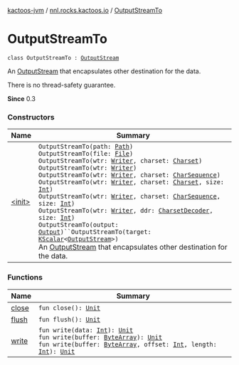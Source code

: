 [kactoos-jvm](../../index.md) / [nnl.rocks.kactoos.io](../index.md) / [OutputStreamTo](./index.md)

# OutputStreamTo

`class OutputStreamTo : `[`OutputStream`](http://docs.oracle.com/javase/8/docs/api/java/io/OutputStream.html)

An [OutputStream](http://docs.oracle.com/javase/8/docs/api/java/io/OutputStream.html) that encapsulates other destination for the data.

There is no thread-safety guarantee.

**Since**
0.3

### Constructors

| Name | Summary |
|---|---|
| [&lt;init&gt;](-init-.md) | `OutputStreamTo(path: `[`Path`](http://docs.oracle.com/javase/8/docs/api/java/nio/file/Path.html)`)`<br>`OutputStreamTo(file: `[`File`](http://docs.oracle.com/javase/8/docs/api/java/io/File.html)`)`<br>`OutputStreamTo(wtr: `[`Writer`](http://docs.oracle.com/javase/8/docs/api/java/io/Writer.html)`, charset: `[`Charset`](http://docs.oracle.com/javase/8/docs/api/java/nio/charset/Charset.html)`)`<br>`OutputStreamTo(wtr: `[`Writer`](http://docs.oracle.com/javase/8/docs/api/java/io/Writer.html)`)`<br>`OutputStreamTo(wtr: `[`Writer`](http://docs.oracle.com/javase/8/docs/api/java/io/Writer.html)`, charset: `[`CharSequence`](https://kotlinlang.org/api/latest/jvm/stdlib/kotlin/-char-sequence/index.html)`)`<br>`OutputStreamTo(wtr: `[`Writer`](http://docs.oracle.com/javase/8/docs/api/java/io/Writer.html)`, charset: `[`Charset`](http://docs.oracle.com/javase/8/docs/api/java/nio/charset/Charset.html)`, size: `[`Int`](https://kotlinlang.org/api/latest/jvm/stdlib/kotlin/-int/index.html)`)`<br>`OutputStreamTo(wtr: `[`Writer`](http://docs.oracle.com/javase/8/docs/api/java/io/Writer.html)`, charset: `[`CharSequence`](https://kotlinlang.org/api/latest/jvm/stdlib/kotlin/-char-sequence/index.html)`, size: `[`Int`](https://kotlinlang.org/api/latest/jvm/stdlib/kotlin/-int/index.html)`)`<br>`OutputStreamTo(wtr: `[`Writer`](http://docs.oracle.com/javase/8/docs/api/java/io/Writer.html)`, ddr: `[`CharsetDecoder`](http://docs.oracle.com/javase/8/docs/api/java/nio/charset/CharsetDecoder.html)`, size: `[`Int`](https://kotlinlang.org/api/latest/jvm/stdlib/kotlin/-int/index.html)`)`<br>`OutputStreamTo(output: `[`Output`](../../nnl.rocks.kactoos/-output/index.md)`)``OutputStreamTo(target: `[`KScalar`](../../nnl.rocks.kactoos/-k-scalar.md)`<`[`OutputStream`](http://docs.oracle.com/javase/8/docs/api/java/io/OutputStream.html)`>)`<br>An [OutputStream](http://docs.oracle.com/javase/8/docs/api/java/io/OutputStream.html) that encapsulates other destination for the data. |

### Functions

| Name | Summary |
|---|---|
| [close](close.md) | `fun close(): `[`Unit`](https://kotlinlang.org/api/latest/jvm/stdlib/kotlin/-unit/index.html) |
| [flush](flush.md) | `fun flush(): `[`Unit`](https://kotlinlang.org/api/latest/jvm/stdlib/kotlin/-unit/index.html) |
| [write](write.md) | `fun write(data: `[`Int`](https://kotlinlang.org/api/latest/jvm/stdlib/kotlin/-int/index.html)`): `[`Unit`](https://kotlinlang.org/api/latest/jvm/stdlib/kotlin/-unit/index.html)<br>`fun write(buffer: `[`ByteArray`](https://kotlinlang.org/api/latest/jvm/stdlib/kotlin/-byte-array/index.html)`): `[`Unit`](https://kotlinlang.org/api/latest/jvm/stdlib/kotlin/-unit/index.html)<br>`fun write(buffer: `[`ByteArray`](https://kotlinlang.org/api/latest/jvm/stdlib/kotlin/-byte-array/index.html)`, offset: `[`Int`](https://kotlinlang.org/api/latest/jvm/stdlib/kotlin/-int/index.html)`, length: `[`Int`](https://kotlinlang.org/api/latest/jvm/stdlib/kotlin/-int/index.html)`): `[`Unit`](https://kotlinlang.org/api/latest/jvm/stdlib/kotlin/-unit/index.html) |
